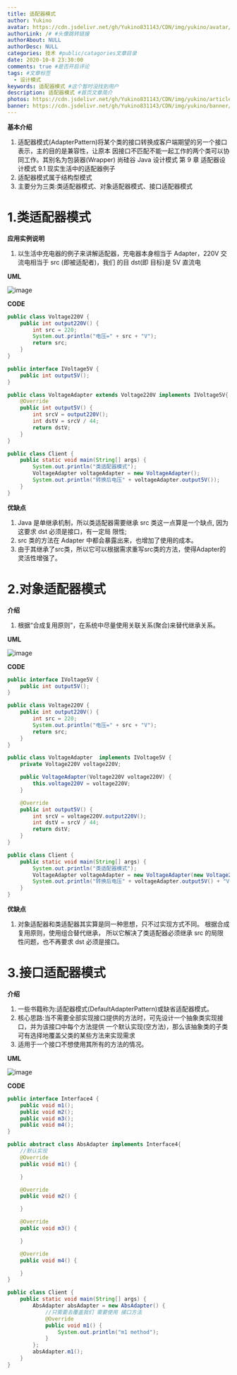 ```yaml
---
title: 适配器模式
author: Yukino
avatar: https://cdn.jsdelivr.net/gh/Yukino831143/CDN/img/yukino/avatar/a26.ico #头像地址
authorLink: /# #头像跳转链接
authorAbout: NULL
authorDesc: NULL
categories: 技术 #public/catagories文章目录
date: 2020-10-8 23:30:00
comments: true #是否开启评论
tags: #文章标签
  - 设计模式
keywords: 适配器模式 #这个暂时没找到用户
description: 适配器模式 #首页文章简介
photos: https://cdn.jsdelivr.net/gh/Yukino831143/CDN/img/yukino/article_cover/ #首页的文章的封面图
banner: https://cdn.jsdelivr.net/gh/Yukino831143/CDN/img/yukino/banner/1.jpg #文章详情页的banner
---
```

**基本介绍**

1. 适配器模式(AdapterPattern)将某个类的接口转换成客户端期望的另一个接口表示，主的目的是兼容性，让原本 因接口不匹配不能一起工作的两个类可以协同工作。其别名为包装器(Wrapper)
尚硅谷 Java 设计模式
 第 9 章 适配器设计模式 9.1 现实生活中的适配器例子
2. 适配器模式属于结构型模式
3. 主要分为三类:类适配器模式、对象适配器模式、接口适配器模式

# 1.类适配器模式
 **应用实例说明**
 1. 以生活中充电器的例子来讲解适配器，充电器本身相当于 Adapter，220V 交流电相当于 src (即被适配者)，我们 的目 dst(即 目标)是 5V 直流电
 
**UML**

![image](https://cdn.jsdelivr.net/gh/Yukino831143/CDN/blogImageHosting/20201008232827.png)

**CODE**

```Java
public class Voltage220V {
    public int output220V() {
        int src = 220;
        System.out.println("电压=" + src + "V");
        return src;
    }
}
```
```Java
public interface IVoltage5V {
    public int output5V();
}
```
```Java
public class VoltageAdapter extends Voltage220V implements IVoltage5V{
    @Override
    public int output5V() {
        int srcV = output220V();
        int dstV = srcV / 44;
        return dstV;
    }
}
```
```Java
public class Client {
    public static void main(String[] args) {
        System.out.println("类适配器模式");
        VoltageAdapter voltageAdapter = new VoltageAdapter();
        System.out.println("转换后电压" + voltageAdapter.output5V());
    }
}
```
**优缺点**
1. Java 是单继承机制，所以类适配器需要继承 src 类这一点算是一个缺点, 因为这要求 dst 必须是接口，有一定局 限性;
2. src 类的方法在 Adapter 中都会暴露出来，也增加了使用的成本。
3. 由于其继承了src类，所以它可以根据需求重写src类的方法，使得Adapter的灵活性增强了。

# 2.对象适配器模式
**介绍**
1. 根据“合成复用原则”，在系统中尽量使用关联关系(聚合)来替代继承关系。

**UML**

![image](https://cdn.jsdelivr.net/gh/Yukino831143/CDN/blogImageHosting/20201008232853.png)

**CODE**
```Java
public interface IVoltage5V {
    public int output5V();
}
```
```Java
public class Voltage220V {
    public int output220V() {
        int src = 220;
        System.out.println("电压=" + src + "V");
        return src;
    }
}
```
```Java
public class VoltageAdapter  implements IVoltage5V {
    private Voltage220V voltage220V;

    public VoltageAdapter(Voltage220V voltage220V) {
        this.voltage220V = voltage220V;
    }

    @Override
    public int output5V() {
        int srcV = voltage220V.output220V();
        int dstV = srcV / 44;
        return dstV;
    }
}
```
```Java
public class Client {
    public static void main(String[] args) {
        System.out.println("类适配器模式");
        VoltageAdapter voltageAdapter = new VoltageAdapter(new Voltage220V());
        System.out.println("转换后电压" + voltageAdapter.output5V() + "V");
    }
}
```

**优缺点**
1. 对象适配器和类适配器其实算是同一种思想，只不过实现方式不同。 根据合成复用原则，使用组合替代继承， 所以它解决了类适配器必须继承 src 的局限性问题，也不再要求 dst 必须是接口。

# 3.接口适配器模式
**介绍**
1. 一些书籍称为:适配器模式(DefaultAdapterPattern)或缺省适配器模式。
2. 核心思路:当不需要全部实现接口提供的方法时，可先设计一个抽象类实现接口，并为该接口中每个方法提供
一个默认实现(空方法)，那么该抽象类的子类可有选择地覆盖父类的某些方法来实现需求
3. 适用于一个接口不想使用其所有的方法的情况。

**UML**

![image](https://cdn.jsdelivr.net/gh/Yukino831143/CDN/blogImageHosting/20201008232904.png)

**CODE**

```Java
public interface Interface4 {
    public void m1();
    public void m2();
    public void m3();
    public void m4();
}
```
```Java
public abstract class AbsAdapter implements Interface4{
    //默认实现
    @Override
    public void m1() {

    }

    @Override
    public void m2() {

    }

    @Override
    public void m3() {

    }

    @Override
    public void m4() {

    }
}
```
```Java
public class Client {
    public static void main(String[] args) {
        AbsAdapter absAdapter = new AbsAdapter() {
            //只需要去覆盖我们 需要使用 接口方法
            @Override
            public void m1() {
                System.out.println("m1 method");
            }
        };
        absAdapter.m1();
    }
}
```
